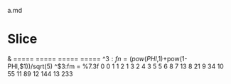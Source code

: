 a.md

# Slice

& ===== ===== ===== =====
  ^$3:fn = (pow(PHI,$1)+pow(1-PHI,$1))/sqrt(5)
  ^$3:fm = %7.3f
  0     0
  1     1
  2     1
  3     2
  4     3
  5     5
  6     8
  7     13
  8     21
  9     34
  10    55
  11    89
  12    144
  13    233
